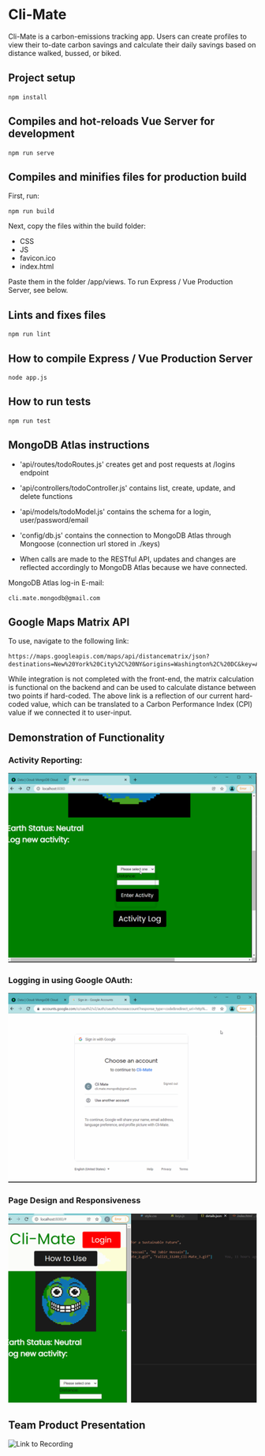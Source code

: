 # Cli-Mate
Cli-Mate is a carbon-emissions tracking app. Users can create profiles to view their to-date carbon savings and calculate their daily savings based on distance walked, bussed, or biked. 

## Project setup
```
npm install
```

## Compiles and hot-reloads Vue Server for development
```
npm run serve
```

## Compiles and minifies files for production build
First, run:
```
npm run build
```
Next, copy the files within the build folder:
* CSS
* JS
* favicon.ico
* index.html

Paste them in the folder /app/views.
To run Express / Vue Production Server, see below.

## Lints and fixes files
```
npm run lint
```

## How to compile Express / Vue Production Server
```
node app.js
```

## How to run tests
```
npm run test
```

## MongoDB Atlas instructions
* 'api/routes/todoRoutes.js' creates get and post requests at /logins endpoint
* 'api/controllers/todoController.js' contains list, create, update, and delete functions
* 'api/models/todoModel.js' contains the schema for a login, user/password/email
* 'config/db.js' contains the connection to MongoDB Atlas through Mongoose (connection url stored in ./keys)

* When calls are made to the RESTful API, updates and changes are reflected accordingly to MongoDB Atlas because we have connected.

MongoDB Atlas log-in E-mail:
```
cli.mate.mongodb@gmail.com
```

## Google Maps Matrix API
To use, navigate to the following link:
```
https://maps.googleapis.com/maps/api/distancematrix/json?destinations=New%20York%20City%2C%20NY&origins=Washington%2C%20DC&key=AIzaSyDbNa6oUwctkBvSKZixHrtW_IE3zrABBJA
```
While integration is not completed with the front-end, the matrix calculation is functional on the backend and can be used to calculate distance between two points if hard-coded. The above link is a reflection of our current hard-coded value, which can be translated to a Carbon Performance Index (CPI) value if we connected it to user-input.

## Demonstration of Functionality
### Activity Reporting:

![Alt Text](https://github.com/absandell/Cli-Mate/blob/main/assets/Fall21_11249_Cli-Mate_1.gif)

### Logging in using Google OAuth:

![Alt Text](https://github.com/absandell/Cli-Mate/blob/main/assets/Fall21_11249_Cli-Mate_2.gif)

### Page Design and Responsiveness
![Alt Text](https://github.com/absandell/Cli-Mate/blob/main/assets/Fall21_11249_Cli-Mate_3.gif)

## Team Product Presentation
![Link to Recording](https://youtu.be/tdaoeRC6cGg)
